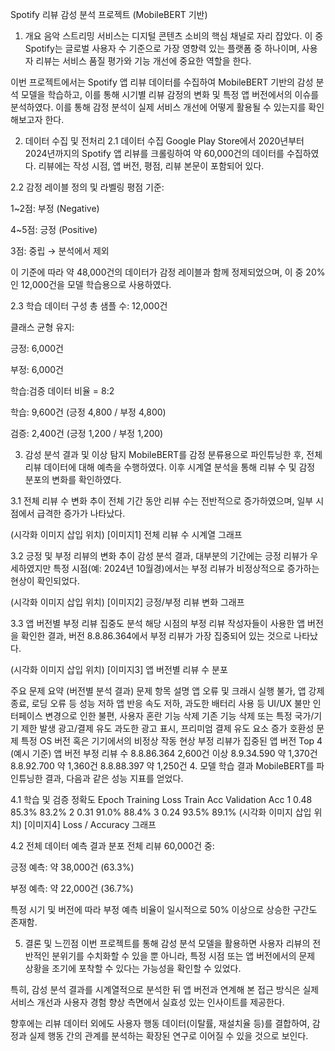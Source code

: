 Spotify 리뷰 감성 분석 프로젝트 (MobileBERT 기반)

1. 개요
음악 스트리밍 서비스는 디지털 콘텐츠 소비의 핵심 채널로 자리 잡았다. 이 중 Spotify는 글로벌 사용자 수 기준으로 가장 영향력 있는 플랫폼 중 하나이며, 사용자 리뷰는 서비스 품질 평가와 기능 개선에 중요한 역할을 한다.

이번 프로젝트에서는 Spotify 앱 리뷰 데이터를 수집하여 MobileBERT 기반의 감성 분석 모델을 학습하고, 이를 통해 시기별 리뷰 감정의 변화 및 특정 앱 버전에서의 이슈를 분석하였다. 이를 통해 감정 분석이 실제 서비스 개선에 어떻게 활용될 수 있는지를 확인해보고자 한다.

2. 데이터 수집 및 전처리
2.1 데이터 수집
Google Play Store에서 2020년부터 2024년까지의 Spotify 앱 리뷰를 크롤링하여 약 60,000건의 데이터를 수집하였다. 리뷰에는 작성 시점, 앱 버전, 평점, 리뷰 본문이 포함되어 있다.

2.2 감정 레이블 정의 및 라벨링
평점 기준:

1~2점: 부정 (Negative)

4~5점: 긍정 (Positive)

3점: 중립 → 분석에서 제외

이 기준에 따라 약 48,000건의 데이터가 감정 레이블과 함께 정제되었으며, 이 중 20%인 12,000건을 모델 학습용으로 사용하였다.

2.3 학습 데이터 구성
총 샘플 수: 12,000건

클래스 균형 유지:

긍정: 6,000건

부정: 6,000건

학습:검증 데이터 비율 = 8:2

학습: 9,600건 (긍정 4,800 / 부정 4,800)

검증: 2,400건 (긍정 1,200 / 부정 1,200)

3. 감성 분석 결과 및 이상 탐지
MobileBERT를 감정 분류용으로 파인튜닝한 후, 전체 리뷰 데이터에 대해 예측을 수행하였다. 이후 시계열 분석을 통해 리뷰 수 및 감정 분포의 변화를 확인하였다.

3.1 전체 리뷰 수 변화 추이
전체 기간 동안 리뷰 수는 전반적으로 증가하였으며, 일부 시점에서 급격한 증가가 나타났다.

(시각화 이미지 삽입 위치) [이미지1] 전체 리뷰 수 시계열 그래프

3.2 긍정 및 부정 리뷰의 변화 추이
감성 분석 결과, 대부분의 기간에는 긍정 리뷰가 우세하였지만 특정 시점(예: 2024년 10월경)에서는 부정 리뷰가 비정상적으로 증가하는 현상이 확인되었다.

(시각화 이미지 삽입 위치) [이미지2] 긍정/부정 리뷰 변화 그래프

3.3 앱 버전별 부정 리뷰 집중도 분석
해당 시점의 부정 리뷰 작성자들이 사용한 앱 버전을 확인한 결과, 버전 8.8.86.364에서 부정 리뷰가 가장 집중되어 있는 것으로 나타났다.

(시각화 이미지 삽입 위치) [이미지3] 앱 버전별 리뷰 수 분포

주요 문제 요약 (버전별 분석 결과)
문제 항목	설명
앱 오류 및 크래시	실행 불가, 앱 강제 종료, 로딩 오류 등
성능 저하	앱 반응 속도 저하, 과도한 배터리 사용 등
UI/UX 불만	인터페이스 변경으로 인한 불편, 사용자 혼란
기능 삭제	기존 기능 삭제 또는 특정 국가/기기 제한 발생
광고/결제 유도	과도한 광고 표시, 프리미엄 결제 유도 요소 증가
호환성 문제	특정 OS 버전 혹은 기기에서의 비정상 작동 현상
부정 리뷰가 집중된 앱 버전 Top 4 (예시 기준)
앱 버전	부정 리뷰 수
8.8.86.364	2,600건 이상
8.9.34.590	약 1,370건
8.8.92.700	약 1,360건
8.8.88.397	약 1,250건
4. 모델 학습 결과
MobileBERT를 파인튜닝한 결과, 다음과 같은 성능 지표를 얻었다.

4.1 학습 및 검증 정확도
Epoch	Training Loss	Train Acc	Validation Acc
1	0.48	85.3%	83.2%
2	0.31	91.0%	88.4%
3	0.24	93.5%	89.1%
(시각화 이미지 삽입 위치) [이미지4] Loss / Accuracy 그래프

4.2 전체 데이터 예측 결과 분포
전체 리뷰 60,000건 중:

긍정 예측: 약 38,000건 (63.3%)

부정 예측: 약 22,000건 (36.7%)

특정 시기 및 버전에 따라 부정 예측 비율이 일시적으로 50% 이상으로 상승한 구간도 존재함.

5. 결론 및 느낀점
이번 프로젝트를 통해 감성 분석 모델을 활용하면 사용자 리뷰의 전반적인 분위기를 수치화할 수 있을 뿐 아니라, 특정 시점 또는 앱 버전에서의 문제 상황을 조기에 포착할 수 있다는 가능성을 확인할 수 있었다.

특히, 감성 분석 결과를 시계열적으로 분석한 뒤 앱 버전과 연계해 본 접근 방식은 실제 서비스 개선과 사용자 경험 향상 측면에서 실효성 있는 인사이트를 제공한다.

향후에는 리뷰 데이터 외에도 사용자 행동 데이터(이탈률, 재설치율 등)를 결합하여, 감정과 실제 행동 간의 관계를 분석하는 확장된 연구로 이어질 수 있을 것으로 보인다.

